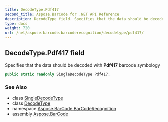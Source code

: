```yaml
---
title: DecodeType.Pdf417
second_title: Aspose.BarCode for .NET API Reference
description: DecodeType field. Specifies that the data should be decoded with Pdf417 barcode symbology
type: docs
weight: 720
url: /net/aspose.barcode.barcoderecognition/decodetype/pdf417/
---
```

## DecodeType.Pdf417 field

Specifies that the data should be decoded with **Pdf417** barcode symbology

```csharp
public static readonly SingleDecodeType Pdf417;
```

### See Also

* class [SingleDecodeType](../../singledecodetype/)
* class [DecodeType](../)
* namespace [Aspose.BarCode.BarCodeRecognition](../../decodetype/)
* assembly [Aspose.BarCode](../../../)



